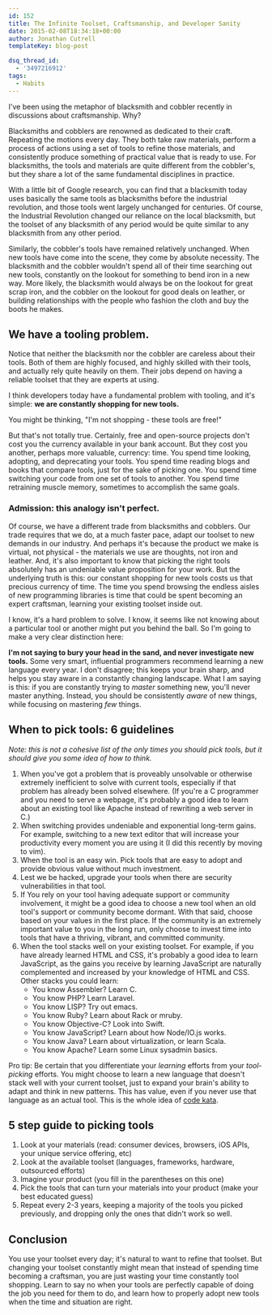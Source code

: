 ```yaml
---
id: 152
title: The Infinite Toolset, Craftsmanship, and Developer Sanity
date: 2015-02-08T18:34:18+00:00
author: Jonathan Cutrell
templateKey: blog-post

dsq_thread_id:
  - '3497216912'
tags:
  - Habits
---
```


I've been using the metaphor of blacksmith and cobbler recently in discussions about craftsmanship. Why?

Blacksmiths and cobblers are renowned as dedicated to their craft. Repeating the motions every day. They both take raw materials, perform a process of actions using a set of tools to refine those materials, and consistently produce something of practical value that is ready to use. For blacksmiths, the tools and materials are quite different from the cobbler's, but they share a lot of the same fundamental disciplines in practice.

With a little bit of Google research, you can find that a blacksmith today uses basically the same tools as blacksmiths before the industrial revolution, and those tools went largely unchanged for centuries. Of course, the Industrial Revolution changed our reliance on the local blacksmith, but the toolset of any blacksmith of any period would be quite similar to any blacksmith from any other period.

Similarly, the cobbler's tools have remained relatively unchanged. When new tools have come into the scene, they come by absolute necessity. The blacksmith and the cobbler wouldn't spend all of their time searching out new tools, constantly on the lookout for something to bend iron in a new way. More likely, the blacksmith would always be on the lookout for great scrap iron, and the cobbler on the lookout for good deals on leather, or building relationships with the people who fashion the cloth and buy the boots he makes.

<h2>We have a tooling problem.</h2>
Notice that neither the blacksmith nor the cobbler are careless about their tools. Both of them are highly focused, and highly skilled with their tools, and actually rely quite heavily on them. Their jobs depend on having a reliable toolset that they are experts at using.

I think developers today have a fundamental problem with tooling, and it's simple: <strong>we are constantly shopping for new tools.</strong>

You might be thinking, "I'm not shopping - these tools are free!"

But that's not totally true. Certainly, free and open-source projects don't cost you the currency available in your bank account. But they cost you another, perhaps more valuable, currency: time. You spend time looking, adopting, and deprecating your tools. You spend time reading blogs and books that compare tools, just for the sake of picking one. You spend time switching your code from one set of tools to another. You spend time retraining muscle memory, sometimes to accomplish the same goals.

<h3>Admission: this analogy isn't perfect.</h3>
Of course, we have a different trade from blacksmiths and cobblers. Our trade requires that we do, at a much faster pace, adapt our toolset to new demands in our industry. And perhaps it's because the product we make is virtual, not physical - the materials we use are thoughts, not iron and leather. And, it's also important to know that picking the right tools absolutely has an undeniable value proposition for your work. But the underlying truth is this: our constant shopping for new tools costs us that precious currency of time. The time you spend browsing the endless aisles of new programming libraries is time that could be spent becoming an expert craftsman, learning your existing toolset inside out.

I know, it's a hard problem to solve. I know, it seems like not knowing about a particular tool or another might put you behind the ball. So I'm going to make a very clear distinction here:

<strong>I'm not saying to bury your head in the sand, and never investigate new tools.</strong> Some very smart, influential programmers recommend learning a new language every year. I don't disagree; this keeps your brain sharp, and helps you stay aware in a constantly changing landscape. What I am saying is this: if you are constantly trying to <em>master</em> something new, you'll never master anything. Instead, you should be consistently <em>aware</em> of new things, while focusing on mastering <em>few</em> things.

<h2>When to pick tools: 6 guidelines</h2>
<em>Note: this is not a cohesive list of the only times you should pick tools, but it should give you some idea of how to think.</em>
<ol>
<li>When you've got a problem that is proveably unsolvable or otherwise extremely inefficient to solve with current tools, especially if that problem has already been solved elsewhere. (If you're a C programmer and you need to serve a webpage, it's probably a good idea to learn about an existing tool like Apache instead of rewriting a web server in C.)</li>
<li>When switching provides undeniable and exponential long-term gains. For example, switching to a new text editor that will increase your productivity every moment you are using it (I did this recently by moving to vim).</li>
<li>When the tool is an easy win. Pick tools that are easy to adopt and provide obvious value without much investment.</li>
<li>Lest we be hacked, upgrade your tools when there are security vulnerabilities in that tool.</li>
<li>If You rely on your tool having adequate support or community involvement, it might be a good idea to choose a new tool when an old tool's support or community become dormant. With that said, choose based on your values in the first place. If the community is an extremely important value to you in the long run, only choose to invest time into tools that have a thriving, vibrant, and committed community.</li>
<li>When the tool stacks well on your existing toolset. For example, if you have already learned HTML and CSS, it's probably a good idea to learn JavaScript, as the gains you receive by learning JavaScript are naturally complemented and increased by your knowledge of HTML and CSS. Other stacks you could learn:
<ul>
  <li>You know Assembler? Learn C.</li>
  <li>You know PHP? Learn Laravel.</li>
  <li>You know LISP? Try out emacs.</li>
  <li>You know Ruby? Learn about Rack or mruby.</li>
  <li>You know Objective-C? Look into Swift.</li>
  <li>You know JavaScript? Learn about how Node/IO.js works.</li>
  <li>You know Java? Learn about virtualization, or learn Scala.</li>
  <li>You know Apache? Learn some Linux sysadmin basics.</li>
</ul>
</li>
</ol>

Pro tip: Be certain that you differentiate your <em>learning</em> efforts from your <em>tool-picking</em> efforts. You might choose to learn a new language that doesn't stack well with your current toolset, just to expand your brain's ability to adapt and think in new patterns. This has value, even if you never use that language as an actual tool. This is the whole idea of <a href="https://developertea.com/episodes/6877">code kata</a>.

<h2>5 step guide to picking tools</h2>
<ol>
<li>Look at your materials (read: consumer devices, browsers, iOS APIs, your unique service offering, etc)</li>
<li>Look at the available toolset (languages, frameworks, hardware, outsourced efforts)</li>
<li>Imagine your product (you fill in the parentheses on this one)</li>
<li>Pick the tools that can turn your materials into your product (make your best educated guess)</li>
<li>Repeat every 2-3 years, keeping a majority of the tools you picked previously, and dropping only the ones that didn't work so well.</li>
</ol>

<h2>Conclusion</h2>
You use your toolset every day; it's natural to want to refine that toolset. But changing your toolset constantly might mean that instead of spending time becoming a craftsman, you are just wasting your time constantly tool shopping. Learn to say no when your tools are perfectly capable of doing the job you need for them to do, and learn how to properly adopt new tools when the time and situation are right.
